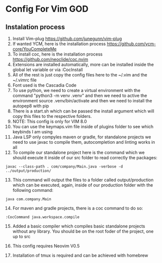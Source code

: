 # Config For Vim GOD

## Instalation process

1. Install Vim-plug https://github.com/junegunn/vim-plug
2. If wanted YCM, here is the installation process https://github.com/ycm-core/YouCompleteMe
3. To install coc, here is the installation process https://github.com/neoclide/coc.nvim
4. Extensions are installed automatically, more can be installed inside the global let variable or via :CocInstall
5. All of the rest is just copy the config files here to the ~/.vim and the ~/.vimrc file
6. Font used is the Cascadia Code
7. To use python, we need to create a virtual environment with the command "python3 -m venv .venv" and then we need to active the environment source .venv/bin/activate and then we need to install the autopep8 with pip
8. There is a start.sh which can be passed the install argument which will copy this files to the respective folders.
9. NOTE: This config is only for VIM 8.0
10. You can use the keymaps.vim file inside of plugins folder to see which keybinds I am using
11. Java LSP only compyles maven or gradle, for standalone projects we need to use javac to compile them, autocompletion and linting works in all
12. To compile our standalone project here is the command which we should execute it inside of our src folder to read correctly the packages:

```
javac --class-path . com/company/Main.java -verbose -d ../output/production/
```

13. This command will output the files to a folder called output/production which can be executed, again, inside of our production folder with the following command:

```
java com.company.Main
```

14. For maven and gradle projects, there is a coc command to do so:

```
:CocCommand java.workspace.compile
```

15. Added a basic compiler which compiles basic standalone projects without any library. You should be on the root foder of the project, one up to src

16. This config requires Neovim V0.5

17. Installation of tmux is required and can be achieved with homebrew
